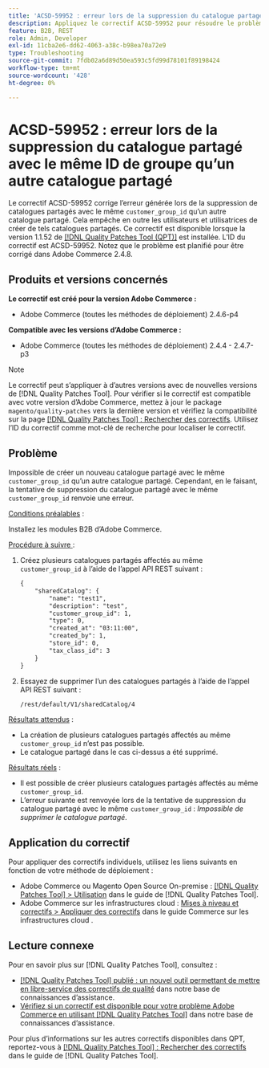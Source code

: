 ```yaml
---
title: 'ACSD-59952 : erreur lors de la suppression du catalogue partagé avec le même ID de groupe qu’un autre catalogue partagé'
description: Appliquez le correctif ACSD-59952 pour résoudre le problème d’Adobe Commerce où une erreur est générée lors de la suppression d’un catalogue partagé avec le même « customer_group_id » qu’un autre catalogue partagé.
feature: B2B, REST
role: Admin, Developer
exl-id: 11cba2e6-dd62-4063-a38c-b98ea70a72e9
type: Troubleshooting
source-git-commit: 7fdb02a6d89d50ea593c5fd99d78101f89198424
workflow-type: tm+mt
source-wordcount: '428'
ht-degree: 0%

---
```


# ACSD-59952 : erreur lors de la suppression du catalogue partagé avec le même ID de groupe qu’un autre catalogue partagé

Le correctif ACSD-59952 corrige l’erreur générée lors de la suppression de catalogues partagés avec le même `customer_group_id` qu’un autre catalogue partagé. Cela empêche en outre les utilisateurs et utilisatrices de créer de tels catalogues partagés. Ce correctif est disponible lorsque la version 1.1.52 de [[!DNL Quality Patches Tool (QPT)]](https://experienceleague.adobe.com/fr/docs/commerce-operations/tools/quality-patches-tool/quality-patches-tool-to-self-serve-quality-patches) est installée. L’ID du correctif est ACSD-59952. Notez que le problème est planifié pour être corrigé dans Adobe Commerce 2.4.8.

## Produits et versions concernés

**Le correctif est créé pour la version Adobe Commerce :**

* Adobe Commerce (toutes les méthodes de déploiement) 2.4.6-p4

**Compatible avec les versions d’Adobe Commerce :**

* Adobe Commerce (toutes les méthodes de déploiement) 2.4.4 - 2.4.7-p3

>[!NOTE]
>
>Le correctif peut s’appliquer à d’autres versions avec de nouvelles versions de [!DNL Quality Patches Tool]. Pour vérifier si le correctif est compatible avec votre version d’Adobe Commerce, mettez à jour le package `magento/quality-patches` vers la dernière version et vérifiez la compatibilité sur la page [[!DNL Quality Patches Tool] : Rechercher des correctifs](https://experienceleague.adobe.com/tools/commerce-quality-patches/index.html?lang=fr). Utilisez l’ID du correctif comme mot-clé de recherche pour localiser le correctif.

## Problème

Impossible de créer un nouveau catalogue partagé avec le même `customer_group_id` qu’un autre catalogue partagé. Cependant, en le faisant, la tentative de suppression du catalogue partagé avec le même `customer_group_id` renvoie une erreur.

<u>Conditions préalables</u> :

Installez les modules B2B d’Adobe Commerce.

<u>Procédure à suivre </u> :

1. Créez plusieurs catalogues partagés affectés au même `customer_group_id` à l’aide de l’appel API REST suivant :

   ```REST
   {
       "sharedCatalog": {
           "name": "test1",
           "description": "test",
           "customer_group_id": 1,
           "type": 0,
           "created_at": "03:11:00",
           "created_by": 1,
           "store_id": 0,
           "tax_class_id": 3
       }
   }
   ```

1. Essayez de supprimer l’un des catalogues partagés à l’aide de l’appel API REST suivant :

   ```REST
   /rest/default/V1/sharedCatalog/4
   ```

<u>Résultats attendus</u> :

* La création de plusieurs catalogues partagés affectés au même `customer_group_id` n’est pas possible.
* Le catalogue partagé dans le cas ci-dessus a été supprimé.

<u>Résultats réels</u> :

* Il est possible de créer plusieurs catalogues partagés affectés au même `customer_group_id`.
* L’erreur suivante est renvoyée lors de la tentative de suppression du catalogue partagé avec le même `customer_group_id` : *Impossible de supprimer le catalogue partagé*.

## Application du correctif

Pour appliquer des correctifs individuels, utilisez les liens suivants en fonction de votre méthode de déploiement :

* Adobe Commerce ou Magento Open Source On-premise : [[!DNL Quality Patches Tool] > Utilisation](/help/tools/quality-patches-tool/usage.md) dans le guide de [!DNL Quality Patches Tool].
* Adobe Commerce sur les infrastructures cloud : [Mises à niveau et correctifs > Appliquer des correctifs](https://experienceleague.adobe.com/docs/commerce-cloud-service/user-guide/develop/upgrade/apply-patches.html?lang=fr) dans le guide Commerce sur les infrastructures cloud .

## Lecture connexe

Pour en savoir plus sur [!DNL Quality Patches Tool], consultez :

* [[!DNL Quality Patches Tool] publié : un nouvel outil permettant de mettre en libre-service des correctifs de qualité](https://experienceleague.adobe.com/fr/docs/commerce-operations/tools/quality-patches-tool/quality-patches-tool-to-self-serve-quality-patches) dans notre base de connaissances d’assistance.
* [Vérifiez si un correctif est disponible pour votre problème Adobe Commerce en utilisant [!DNL Quality Patches Tool]](/help/tools/quality-patches-tool/patches-available-in-qpt/check-patch-for-magento-issue-with-magento-quality-patches.md) dans notre base de connaissances d’assistance.

Pour plus d’informations sur les autres correctifs disponibles dans QPT, reportez-vous à [[!DNL Quality Patches Tool] : Rechercher des correctifs](https://experienceleague.adobe.com/tools/commerce-quality-patches/index.html?lang=fr) dans le guide de [!DNL Quality Patches Tool].
